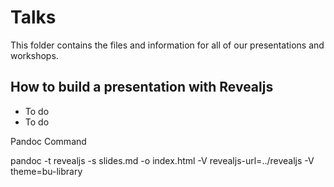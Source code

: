# Talks 

This folder contains the files and information for all of our presentations and workshops. 

## How to build a presentation with Revealjs 

+ To do 
+ To do 

Pandoc Command 

pandoc -t revealjs -s slides.md -o index.html -V  revealjs-url=../revealjs -V theme=bu-library
